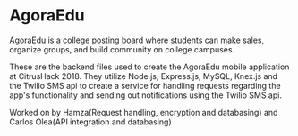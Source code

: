 # AgoraEdu
AgoraEdu is a college posting board where students can make sales, organize groups, and build community on college campuses.

These are the backend files used to create the AgoraEdu mobile application at CitrusHack 2018. 
They utilize Node.js, Express.js, MySQL, Knex.js and the Twilio SMS api to create a service for handling requests regarding
the app's functionality and sending out notifications using the Twilio SMS api.

Worked on by Hamza(Request handling, encryption and databasing) and Carlos Olea(API integration and databasing)
